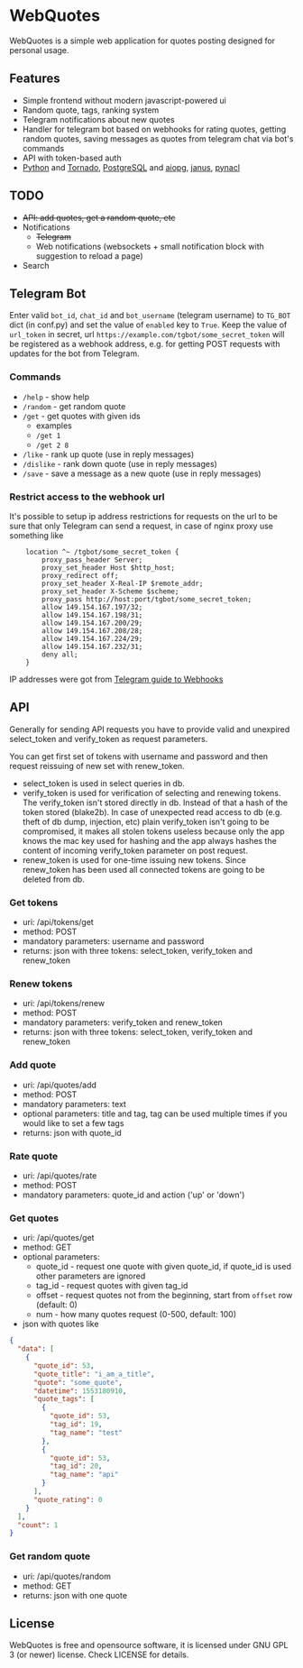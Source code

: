 # WebQuotes

WebQuotes is a simple web application for quotes posting designed for personal usage. 

## Features
* Simple frontend without modern javascript-powered ui
* Random quote, tags, ranking system
* Telegram notifications about new quotes
* Handler for telegram bot based on webhooks for rating quotes, getting random quotes, saving messages as quotes from telegram chat via bot's commands
* API with token-based auth 
* [Python](https://www.python.org/) and [Tornado](http://www.tornadoweb.org), [PostgreSQL](https://www.postgresql.org) and [aiopg](https://github.com/aio-libs/aiopg), [janus](https://github.com/aio-libs/janus), [pynacl](https://github.com/pyca/pynacl)

## TODO
* ~~API: add quotes, get a random quote, etc~~
* Notifications 
    * ~~Telegram~~
    * Web notifications (websockets + small notification block with suggestion to reload a page)
* Search

## Telegram Bot
Enter valid `bot_id`, `chat_id` and `bot_username` (telegram username) to `TG_BOT` dict (in conf.py) and set the value of `enabled` key to `True`. 
Keep the value of `url_token` in secret, url `https://example.com/tgbot/some_secret_token` will be registered as a webhook address, e.g. for getting POST requests with updates for the bot from Telegram. 

### Commands 
* `/help` - show help
* `/random` - get random quote
* `/get` - get quotes with given ids
    * examples
    * `/get 1`
    * `/get 2 8`
* `/like` - rank up quote (use in reply messages)
* `/dislike` - rank down quote (use in reply messages)
* `/save` - save a message as a new quote (use in reply messages)

### Restrict access to the webhook url
It's possible to setup ip address restrictions for requests on the url to be sure that only Telegram can send a request, 
in case of nginx proxy use something like
```
    location ^~ /tgbot/some_secret_token {
        proxy_pass_header Server;
        proxy_set_header Host $http_host;
        proxy_redirect off;
        proxy_set_header X-Real-IP $remote_addr;
        proxy_set_header X-Scheme $scheme;
        proxy_pass http://host:port/tgbot/some_secret_token;
        allow 149.154.167.197/32;
        allow 149.154.167.198/31;
        allow 149.154.167.200/29;
        allow 149.154.167.208/28;
        allow 149.154.167.224/29;
        allow 149.154.167.232/31;
        deny all;
    }
```
IP addresses were got from [Telegram guide to Webhooks](https://core.telegram.org/bots/webhooks)

## API
Generally for sending API requests you have to provide valid and unexpired select_token and verify_token as request parameters. 

You can get first set of tokens with username and password and then request reissuing of new set with renew_token.

* select_token is used in select queries in db.
* verify_token is used for verification of selecting and renewing tokens. The verify_token isn't stored directly in db. Instead of that a hash of the token stored (blake2b). In case of unexpected read access to db (e.g. theft of db dump, injection, etc) plain verify_token isn't going to be compromised, it makes all stolen tokens useless because only the app knows the mac key used for hashing and the app always hashes the content of incoming verify_token parameter on post request.
* renew_token is used for one-time issuing new tokens. Since renew_token has been used all connected tokens are going to be deleted from db. 

### Get tokens
* uri: /api/tokens/get
* method: POST
* mandatory parameters: username and password
* returns: json with three tokens: select_token, verify_token and renew_token 

### Renew tokens 
* uri: /api/tokens/renew
* method: POST
* mandatory parameters: verify_token and renew_token
* returns: json with three tokens: select_token, verify_token and renew_token 

### Add quote
* uri: /api/quotes/add
* method: POST
* mandatory parameters: text
* optional parameters: title and tag, tag can be used multiple times if you would like to set a few tags
* returns: json with quote_id

### Rate quote
* uri: /api/quotes/rate
* method: POST
* mandatory parameters: quote_id and action ('up' or 'down')

### Get quotes
* uri: /api/quotes/get
* method: GET
* optional parameters:
    * quote_id - request one quote with given quote_id, if quote_id is used other parameters are ignored
    * tag_id - request quotes with given tag_id 
    * offset - request quotes not from the beginning, start from `offset` row (default: 0)
    * num - how many quotes request (0-500, default: 100)
* json with quotes like
```json
{
  "data": [
    {
      "quote_id": 53, 
      "quote_title": "i_am_a_title", 
      "quote": "some_quote", 
      "datetime": 1553180910, 
      "quote_tags": [
        {
          "quote_id": 53, 
          "tag_id": 19, 
          "tag_name": "test"
        }, 
        {
          "quote_id": 53, 
          "tag_id": 20, 
          "tag_name": "api"
        }
      ], 
      "quote_rating": 0
    }
  ], 
  "count": 1
}
```
    
### Get random quote
* uri: /api/quotes/random
* method: GET
* returns: json with one quote

## License
WebQuotes is free and opensource software, it is licensed under GNU GPL 3 (or newer) license. Check LICENSE for details.
